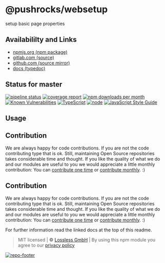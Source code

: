 # @pushrocks/websetup
setup basic page properties

## Availabililty and Links
* [npmjs.org (npm package)](https://www.npmjs.com/package/@pushrocks/websetup)
* [gitlab.com (source)](https://gitlab.com/pushrocks/websetup)
* [github.com (source mirror)](https://github.com/pushrocks/websetup)
* [docs (typedoc)](https://pushrocks.gitlab.io/websetup/)

## Status for master
[![pipeline status](https://gitlab.com/pushrocks/websetup/badges/master/pipeline.svg)](https://gitlab.com/pushrocks/websetup/commits/master)
[![coverage report](https://gitlab.com/pushrocks/websetup/badges/master/coverage.svg)](https://gitlab.com/pushrocks/websetup/commits/master)
[![npm downloads per month](https://img.shields.io/npm/dm/@pushrocks/websetup.svg)](https://www.npmjs.com/package/@pushrocks/websetup)
[![Known Vulnerabilities](https://snyk.io/test/npm/@pushrocks/websetup/badge.svg)](https://snyk.io/test/npm/@pushrocks/websetup)
[![TypeScript](https://img.shields.io/badge/TypeScript->=%203.x-blue.svg)](https://nodejs.org/dist/latest-v10.x/docs/api/)
[![node](https://img.shields.io/badge/node->=%2010.x.x-blue.svg)](https://nodejs.org/dist/latest-v10.x/docs/api/)
[![JavaScript Style Guide](https://img.shields.io/badge/code%20style-prettier-ff69b4.svg)](https://prettier.io/)

## Usage

## Contribution

We are always happy for code contributions. If you are not the code contributing type that is ok. Still, maintaining Open Source repositories takes considerable time and thought. If you like the quality of what we do and our modules are useful to you we would appreciate a little monthly contribution: You can [contribute one time](https://lossless.link/contribute-onetime) or [contribute monthly](https://lossless.link/contribute). :)


## Contribution

We are always happy for code contributions. If you are not the code contributing type that is ok. Still, maintaining Open Source repositories takes considerable time and thought. If you like the quality of what we do and our modules are useful to you we would appreciate a little monthly contribution: You can [contribute one time](https://lossless.link/contribute-onetime) or [contribute monthly](https://lossless.link/contribute). :)

For further information read the linked docs at the top of this readme.

> MIT licensed | **&copy;** [Lossless GmbH](https://lossless.gmbh)
| By using this npm module you agree to our [privacy policy](https://lossless.gmbH/privacy)

[![repo-footer](https://lossless.gitlab.io/publicrelations/repofooter.svg)](https://maintainedby.lossless.com)
